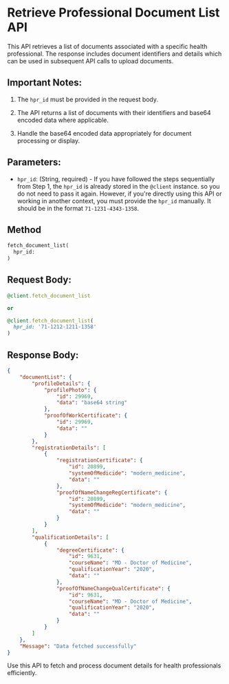 # Retrieve Professional Document List API

This API retrieves a list of documents associated with a specific health professional. The response includes document identifiers and details which can be used in subsequent API calls to upload documents.


## Important Notes:

1. The `hpr_id` must be provided in the request body.

2. The API returns a list of documents with their identifiers and base64 encoded data where applicable.

3. Handle the base64 encoded data appropriately for document processing or display.


## Parameters:

- `hpr_id`: (String, required) - If you have followed the steps sequentially from Step 1, the `hpr_id` is already stored in the `@client` instance. so you do not need to pass it again. However, if you're directly using this API or working in another context, you must provide the `hpr_id` manually. It should be in the format `71-1231-4343-1358`.


## Method

```ruby
fetch_document_list(
  hpr_id:
)
```

## Request Body:
```ruby
@client.fetch_document_list

or

@client.fetch_document_list(
  hpr_id: '71-1212-1211-1358'
)
```

## Response Body:
```json
{
    "documentList": {
        "profileDetails": {
            "profilePhoto": {
                "id": 29969,
                "data": "base64 string"
            },
            "proofOfWorkCertificate": {
                "id": 29969,
                "data": ""
            }
        },
        "registrationDetails": [
            {
                "registrationCertificate": {
                    "id": 20899,
                    "systemOfMedicide": "modern_medicine",
                    "data": ""
                },
                "proofOfNameChangeRegCertificate": {
                    "id": 20899,
                    "systemOfMedicide": "modern_medicine",
                    "data": ""
                }
            }
        ],
        "qualificationDetails": [
            {
                "degreeCertificate": {
                    "id": 9631,
                    "courseName": "MD - Doctor of Medicine",
                    "qualificationYear": "2020",
                    "data": ""
                },
                "proofOfNameChangeQualCertificate": {
                    "id": 9631,
                    "courseName": "MD - Doctor of Medicine",
                    "qualificationYear": "2020",
                    "data": ""
                }
            }
        ]
    },
    "Message": "Data fetched successfully"
}
```

Use this API to fetch and process document details for health professionals efficiently.